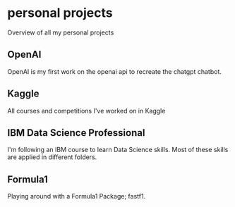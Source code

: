 # personal projects
Overview of all my personal projects

## OpenAI
OpenAI is my first work on the openai api to recreate the chatgpt chatbot.

## Kaggle
All courses and competitions I've worked on in Kaggle

## IBM Data Science Professional
I'm following an IBM course to learn Data Science skills. Most of these skills are applied in different folders.

## Formula1 
Playing around with a Formula1 Package; fastf1. 